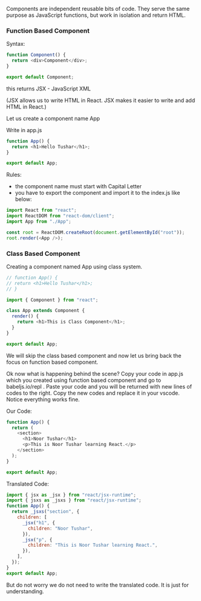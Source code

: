 Components are independent reusable bits of code. They serve the same purpose as JavaScript functions, but work in isolation and return HTML.

### Function Based Component

Syntax:

```js
function Component() {
  return <div>Component</div>;
}

export default Component;
```

this returns JSX - JavaScript XML

(JSX allows us to write HTML in React. JSX makes it easier to write and add HTML in React.)

Let us create a component name App

Write in app.js

```js
function App() {
  return <h1>Hello Tushar</h1>;
}

export default App;
```

Rules:

- the component name must start with Capital Letter
- you have to export the component and import it to the index.js like below:

```js
import React from "react";
import ReactDOM from "react-dom/client";
import App from "./App";

const root = ReactDOM.createRoot(document.getElementById("root"));
root.render(<App />);
```

### Class Based Component

Creating a component named App using class system.

```js
// function App() {
// return <h1>Hello Tushar</h1>;
// }

import { Component } from "react";

class App extends Component {
  render() {
    return <h1>This is Class Component</h1>;
  }
}

export default App;
```

We will skip the class based component and now let us bring back the focus on function based component.

Ok now what is happening behind the scene? Copy your code in app.js which you created using function based component and go to babeljs.io/repl . Paste your code and you will be returned with new lines of codes to the right. Copy the new codes and replace it in your vscode. Notice everything works fine.

Our Code:

```js
function App() {
  return (
    <section>
      <h1>Noor Tushar</h1>
      <p>This is Noor Tushar learning React.</p>
    </section>
  );
}

export default App;
```

Translated Code:

```js
import { jsx as _jsx } from "react/jsx-runtime";
import { jsxs as _jsxs } from "react/jsx-runtime";
function App() {
  return _jsxs("section", {
    children: [
      _jsx("h1", {
        children: "Noor Tushar",
      }),
      _jsx("p", {
        children: "This is Noor Tushar learning React.",
      }),
    ],
  });
}
export default App;
```

But do not worry we do not need to write the translated code. It is just for understanding.
